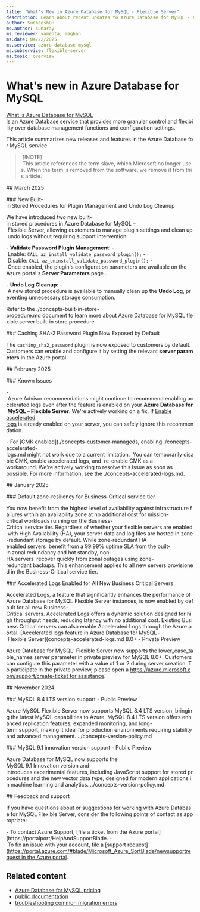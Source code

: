 ```yaml
---
title: "What's New in Azure Database for MySQL - Flexible Server"
description: Learn about recent updates to Azure Database for MySQL - Flexible Server.
author: SudheeshGH
ms.author: sunaray
ms.reviewer: vamehta, maghan
ms.date: 04/22/2025
ms.service: azure-database-mysql
ms.subservice: flexible-server
ms.topic: overview
---
```


# What's new in Azure Database for MySQL

[What is Azure Database for MySQL](overview.md) Is an Azure Database service that provides more granular control and flexibility over database management functions and configuration settings.

This article summarizes new releases and features in the Azure Database for MySQL service.

> [!NOTE]
> This article references the term slave, which Microsoft no longer uses. When the term is removed from the software, we remove it from this article.

## March 2025

### New Built-in Stored Procedures for Plugin Management and Undo Log Cleanup

We have introduced two new built-in stored procedures in Azure Database for MySQL – Flexible Server, allowing customers to manage plugin settings and clean up undo logs without requiring support intervention:

- **Validate Password Plugin Management**:
- Enable: `CALL az_install_validate_password_plugin();`
- Disable: `CALL az_uninstall_validate_password_plugin();`
- Once enabled, the plugin's configuration parameters are available on the Azure portal's **Server Parameters** page .

- **Undo Log Cleanup**:
- A new stored procedure is available to manually clean up the **Undo Log**, preventing unnecessary storage consumption.

Refer to the ./concepts-built-in-store-procedure.md document to learn more about Azure Database for MySQL flexible server built-in store procedure.

### Caching SHA-2 Password Plugin Now Exposed by Default

The `caching_sha2_password` plugin is now exposed to customers by default. Customers can enable and configure it by setting the relevant **server parameters** in the Azure portal.

## February 2025

### Known Issues

- Azure Advisor recommendations might continue to recommend enabling accelerated logs even after the feature is enabled on your **Azure Database for MySQL – Flexible Server**. We're actively working on a fix. If [Enable accelerated logs](./concepts-accelerated-logs.md) is already enabled on your server, you can safely ignore this recommendation.

- For [CMK enabled](./concepts-customer-manageds, enabling ./concepts-accelerated-logs.md might not work due to a current limitation.  You can temporarily disable CMK, enable accelerated logs, and  re-enable CMK as a workaround. We're actively working to resolve this issue as soon as possible. For more information, see the ./concepts-accelerated-logs.md.

## January 2025

### Default zone-resiliency for Business-Critical service tier

You now benefit from the highest level of availability against infrastructure failures within an availability zone at no additional cost for mission-critical workloads running on the Business-Critical service tier. Regardless of whether your flexible servers are enabled with High Availability (HA), your server data and log files are hosted in zone-redundant storage by default. While zone-redundant HA-enabled servers  benefit from a 99.99% uptime SLA from the built-in zonal redundancy and hot standby, non-HA servers  recover quickly from zonal outages using zone-redundant backups. This enhancement applies to all new servers provisioned in the Business-Critical service tier.

### Accelerated Logs Enabled for All New Business Critical Servers

Accelerated Logs, a feature that significantly enhances the performance of Azure Database for MySQL Flexible Server instances, is now enabled by default for all new Business-Critical servers. Accelerated Logs offers a dynamic solution designed for high throughput needs, reducing latency with no additional cost. Existing Business Critical servers can also enable Accelerated Logs through the Azure portal. [Accelerated logs feature in Azure Database for MySQL - Flexible Server](concepts-accelerated-logs.md 8.0+ - Private Preview

Azure Database for MySQL: Flexible Server now supports the lower_case_table_names server parameter in private preview for MySQL 8.0+. Customers can configure this parameter with a value of 1 or 2 during server creation. To participate in the private preview, please open a https://azure.microsoft.com/support/create-ticket for assistance.

## November 2024

### MySQL 8.4 LTS version support - Public Preview

Azure MySQL Flexible Server now supports MySQL 8.4 LTS version, bringing the latest MySQL capabilities to Azure. MySQL 8.4 LTS version offers enhanced replication features, expanded monitoring, and long-term support, making it ideal for production environments requiring stability and advanced management. ../concepts-version-policy.md

### MySQL 9.1 innovation version support - Public Preview

Azure Database for MySQL now supports the MySQL 9.1 Innovation version and introduces experimental features, including JavaScript support for stored procedures and the new vector data type, designed for modern applications in machine learning and analytics. ../concepts-version-policy.md

## Feedback and support

If you have questions about or suggestions for working with Azure Database for MySQL Flexible Server, consider the following points of contact as appropriate:

- To contact Azure Support, [file a ticket from the Azure portal](https://portalport/HelpAndSupportBlade.
- To fix an issue with your account, file a [support request](https://portal.azure.com/#blade/Microsoft_Azure_SortBlade/newsupportrequest in the Azure portal.

## Related content

- [Azure Database for MySQL pricing](https://azure.microsoft.com/pricing/details/mysql/server/)
- [public documentation](index.yml)
- [troubleshooting common migration errors](../howto-troubleshoot-common-errors.md)
